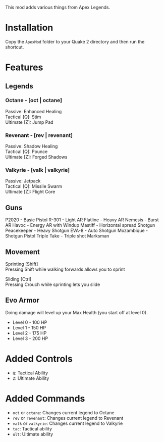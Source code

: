 This mod adds various things from Apex Legends.

# Installation
Copy the `ApexMod` folder to your Quake 2 directory and then run the shortcut.

# Features

## Legends
### Octane - [oct | octane]  
Passive: Enhanced Healing  
Tactical [Q]: Stim  
Ultimate [Z]: Jump Pad

### Revenant - [rev | revenant]  
Passive: Shadow Healing  
Tactical [Q]: Pounce  
Ultimate [Z]: Forged Shadows

### Valkyrie - [valk | valkyrie]  
Passive: Jetpack  
Tactical [Q]: Missile Swarm  
Ultimate [Z]: Flight Core

## Guns
P2020 - Basic Pistol
R-301 - Light AR
Flatline - Heavy AR
Nemesis - Burst AR
Havoc - Energy AR with Windup
Mastiff - Horizontal spread Shotgun
Peacekeeper - Heavy Shotgun
EVA-8 - Auto Shotgun
Mozambique - Shotgun Pistol
Triple Take - Triple shot Marksman

## Movement
Sprinting [Shift]  
Pressing Shift while walking forwards allows you to sprint

Sliding [Ctrl]  
Pressing Crouch while sprinting lets you slide

## Evo Armor
Doing damage will level up your Max Health (you start off at level 0).
- Level 0 - 100 HP
- Level 1 - 150 HP
- Level 2 - 175 HP
- Level 3 - 200 HP

# Added Controls
- `Q`: Tactical Ability
- `Z`: Ultimate Ability

# Added Commands
- `oct` or `octane`: Changes current legend to Octane
- `rev` or `revenant`: Changes current legend to Revenant
- `valk` or `valkyrie`: Changes current legend to Valkyrie
- `tac`: Tactical ability
- `ult`: Ultimate ability
